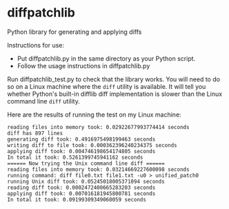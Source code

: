 # diffpatchlib
Python library for generating and applying diffs

Instructions for use:

* Put diffpatchlib.py in the same directory as your Python script.
* Follow the usage instructions in diffpatchlib.py

Run diffpatchlib_test.py to check that the library works. You will need to do so on a Linux machine where the `diff` utility is available. It will tell you whether Python's built-in difflib diff implementation is slower than the Linux command line `diff` utility.

Here are the results of running the test on my Linux machine:

```
reading files into memory took: 0.02922677993774414 seconds
diff has 897 lines
generating diff took: 0.4916975498199463 seconds
writing diff to file took: 0.000362396240234375 seconds
applying diff took: 0.004746198654174805 seconds
In total it took: 0.5261399745941162 seconds
====== Now trying the Unix command line diff ======
reading files into memory took: 0.03214669227600098 seconds
running command: diff file0.txt file1.txt -u0 > unified_patch0
running Unix diff took: 0.05245018005371094 seconds
reading diff took: 0.0002472400665283203 seconds
applying diff took: 0.007016181945800781 seconds
In total it took: 0.09199309349060059 seconds
```
